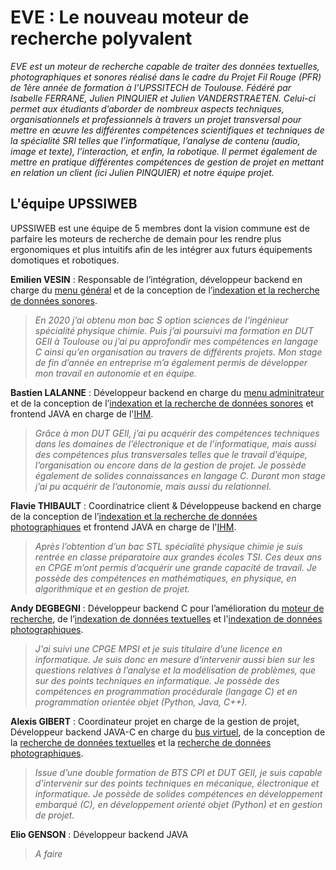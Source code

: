 # EVE : Le nouveau moteur de recherche polyvalent

*EVE est un moteur de recherche capable de traiter des données textuelles, photographiques et sonores réalisé dans le cadre du Projet Fil Rouge (PFR) de 1ère année de formation à l’UPSSITECH de Toulouse. Fédéré par Isabelle FERRANE, Julien PINQUIER et Julien VANDERSTRAETEN. Celui-ci permet aux étudiants d’aborder de nombreux aspects techniques, organisationnels et professionnels à travers un projet transversal pour mettre en œuvre les différentes compétences scientifiques et techniques de la spécialité SRI telles que l’informatique, l’analyse de contenu (audio, image et texte), l’interaction, et enfin, la robotique.
Il permet également de mettre en pratique différentes compétences de gestion de projet en mettant en relation un client (ici Julien PINQUIER) et notre équipe projet.*

## L'équipe UPSSIWEB
UPSSIWEB est une équipe de 5 membres dont la vision commune est de parfaire les moteurs de recherche de demain pour les rendre plus ergonomiques et plus intuitifs afin de les intégrer aux futurs équipements domotiques et robotiques.

__Emilien VESIN__ : Responsable de l’intégration, développeur backend en charge du [menu général](https://github.com/acromtech/PFR/tree/menu) et de la conception de l’[indexation et la recherche de données sonores](https://github.com/acromtech/PFR/tree/audio).
> *En 2020 j’ai obtenu mon bac S option sciences de l’ingénieur spécialité physique chimie. Puis j’ai poursuivi ma formation en DUT GEII à Toulouse ou j’ai pu approfondir mes compétences en langage C ainsi qu’en organisation au travers de différents projets. Mon stage de fin d’année en entreprise m’a également permis de développer mon travail en autonomie et en équipe.*

__Bastien LALANNE__ : Développeur backend en charge du [menu adminitrateur](https://github.com/acromtech/PFR/tree/menu) et de la conception de l’[indexation et la recherche de données sonores](https://github.com/acromtech/PFR/tree/audio) et frontend JAVA en charge de l'[IHM](https://github.com/acromtech/PFR/tree/main/PFR_PHASE_2/IHM).
> *Grâce à mon DUT GEII, j’ai pu acquérir des compétences techniques dans les domaines de l’électronique et de l’informatique, mais aussi des compétences plus transversales telles que le travail d’équipe, l’organisation ou encore dans de la gestion de projet. Je possède également de solides connaissances en langage C. Durant mon stage j’ai pu acquérir de l’autonomie, mais aussi du relationnel.*

__Flavie THIBAULT__ : Coordinatrice client & Développeuse backend en charge de la conception de l’[indexation et la recherche de données photographiques](https://github.com/acromtech/PFR/tree/image) et frontend JAVA en charge de l'[IHM](https://github.com/acromtech/PFR/tree/main/PFR_PHASE_2/IHM).
> *Après l’obtention d’un bac STL spécialité physique chimie je suis rentrée en classe préparatoire aux grandes écoles TSI. Ces deux ans en CPGE m’ont permis d’acquérir une grande capacité de travail. Je possède des compétences en mathématiques, en physique, en algorithmique et en gestion de projet.*

__Andy DEGBEGNI__ : Développeur backend C pour l’amélioration du [moteur de recherche](https://github.com/acromtech/PFR/tree/main/PFR_PHASE_2/JAVA_C/PipeJAVAC/Moteur1), de l’[indexation de données textuelles](https://github.com/acromtech/PFR/tree/texte) et l'[indexation de données photographiques](https://github.com/acromtech/PFR/tree/image).
> *J'ai suivi une CPGE MPSI et je suis titulaire d’une licence en informatique. Je suis donc en mesure d’intervenir aussi bien sur les questions relatives à l’analyse et la modélisation de problèmes, que sur des points techniques en informatique. Je possède des compétences en programmation procédurale (langage C) et en programmation orientée objet (Python, Java, C++).*

__Alexis GIBERT__ : Coordinateur projet en charge de la gestion de projet, Développeur backend JAVA-C en charge du [bus virtuel](https://github.com/acromtech/PFR/tree/main/PFR_PHASE_2/JAVA_C), de la conception de la [recherche de données textuelles](https://github.com/acromtech/PFR/tree/texte) et la [recherche de données photographiques](https://github.com/acromtech/PFR/tree/image).
> *Issue d’une double formation de BTS CPI et DUT GEII, je suis capable d’intervenir sur des points techniques en mécanique, électronique et informatique. Je possède de solides compétences en développement embarqué (C), en développement orienté objet (Python) et en gestion de projet.*

__Elio GENSON__ : Développeur backend JAVA
> *A faire*
